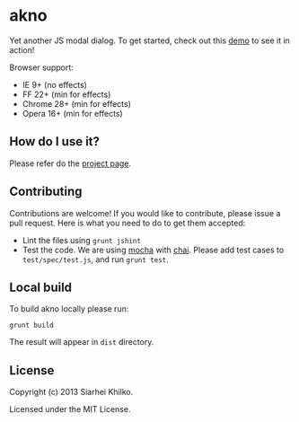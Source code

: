 akno
======

Yet another JS modal dialog.
To get started, check out this [demo](http://skhilko.github.com/akno#demo) to see it in action!

Browser support:
- IE 9+ (no effects)
- FF 22+ (min for effects)
- Chrome 28+ (min for effects)
- Opera 16+ (min for effects)

How do I use it?
----------------
Please refer do the [project page](http://skhilko.github.com/akno).

Contributing
------------
Contributions are welcome! If you would like to contribute, please issue a pull request.
Here is what you need to do to get them accepted:
- Lint the files using `grunt jshint`
- Test the code. We are using [mocha](http://visionmedia.github.io/mocha/) with [chai](http://chaijs.com/).
Please add test cases to `test/spec/test.js`, and run `grunt test`.

Local build
-----------
To build akno locally please run:

`grunt build`

The result will appear in `dist` directory.


License
-------
Copyright (c) 2013 Siarhei Khilko.

Licensed under the MIT License.
